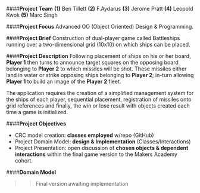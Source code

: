 ####**Project Team**
**(1)** Ben Tillett **(2)** F.Aydarus **(3)** Jerome Pratt **(4)** Leopold Kwok **(5)** Marc Singh 

####**Project Focus**
Advanced OO (Object Oriented) Design & Programming.

####**Project Brief**
Construction of dual-player game called Battleships running over a two-dimensional grid (10x10) on which ships can be placed.

####**Project Description**
Following placement of ships on his or her board, **Player 1** then turns to announce target squares on the opposing board belonging to **Player 2** to which missiles will be shot. These missiles either land in water or strike opposing ships belonging to **Player 2**; in-turn allowing **Player 1** to build an image of the **Player 2** fleet.

The application requires the creation of a simplified management system for the ships of each player, sequential placement, registration of missiles onto grid references and finally, the win or lose result with objects created each time a game is initialized.

####**Project Objectives**
* CRC model creation: **classes employed** w/repo (GitHub)
* Project Domain Model: **design & Implementation** (Classes/Interactions)
* Project Presentation: open discussion of **chosen objects & dependent interactions** within the final game version to the Makers Academy cohort.

####**Domain Model**
>> Final version awaiting implementation